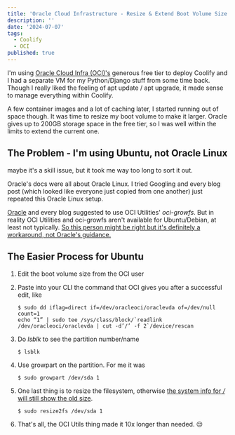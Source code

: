 ```yaml
---
title: 'Oracle Cloud Infrastructure - Resize & Extend Boot Volume Size'
description: ''
date: '2024-07-07'
tags:
  - Coolify
  - OCI
published: true
---
```


I'm using [Oracle Cloud Infra (OCI)'s](https://www.oracle.com/sg/cloud/free/#free-cloud-trial) generous free tier to deploy Coolify and I had a separate VM for my Python/Django stuff from some time back. Though I really liked the feeling of apt update / apt upgrade, it made sense to manage everything within Coolify.

A few container images and a lot of caching later, I started running out of space though. It was time to resize my boot volume to make it larger. Oracle gives up to 200GB storage space in the free tier, so I was well within the limits to extend the current one.

## The Problem - I'm using Ubuntu, not Oracle Linux

maybe it's a skill issue, but it took me way too long to sort it out.

Oracle's docs were all about Oracle Linux. I tried Googling and every blog post (which looked like everyone just copied from one another) just repeated this Oracle Linux setup.

[Oracle](https://docs.oracle.com/en-us/iaas/Content/Block/Tasks/extendingbootpartition.htm) and every blog suggested to use OCI Utilities' _oci-growfs_. But in reality OCI Utilities and oci-growfs aren't available for Ubuntu/Debian, at least not typically. [So this person might be right but it's definitely a workaround, not Oracle's guidance.](https://www.reddit.com/r/oraclecloud/comments/121m1jp/50gb_ampere_ubuntu_instance_can_i_expand_the/)

## The Easier Process for Ubuntu

1. Edit the boot volume size from the OCI user

2. Paste into your CLI the command that OCI gives you after a successful edit, like

   ```
   $ sudo dd iflag=direct if=/dev/oracleoci/oraclevda of=/dev/null count=1
   echo “1” | sudo tee /sys/class/block/`readlink /dev/oracleoci/oraclevda | cut -d’/’ -f 2`/device/rescan
   ```

3. Do _lsblk_ to see the partition number/name

   ```
   $ lsblk
   ```

4. Use growpart on the partition. For me it was

   ```
   $ sudo growpart /dev/sda 1
   ```

5. One last thing is to resize the filesystem, otherwise [the system info for _/_ will still show the old size](https://serverfault.com/questions/701296/ive-just-increased-the-disks-size-but-the-old-size-is-still-display-what-coul).

   ```
   $ sudo resize2fs /dev/sda 1
   ```

6. That's all, the OCI Utils thing made it 10x longer than needed. 😔
